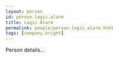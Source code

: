 ```yaml
---
layout: person
id: person.logic.alarm
title: Logic Alarm
permalink: people/person.logic.alarm.html
tags: [company.bright]
---
```


Person details...